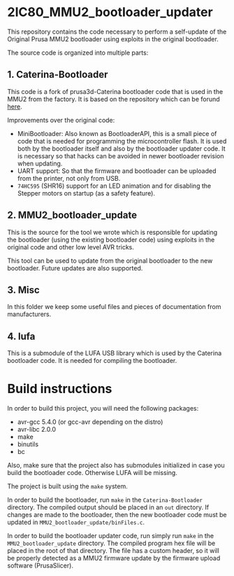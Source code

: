 # 2IC80_MMU2_bootloader_updater

This repository contains the code necessary to perform a self-update of the Original Prusa MMU2 bootloader using exploits in the original bootloader.

The source code is organized into multiple parts:

## 1. Caterina-Bootloader

This code is a fork of prusa3d-Caterina bootloader code that is used in the MMU2 from the factory. It is based on the repository which can be forund [here](https://github.com/prusa3d/caterina).

Improvements over the original code:
- MiniBootloader: Also known as BootloaderAPI, this is a small piece of code that is needed for programming the microcontroller flash. It is used both by the bootloader itself and also by the bootloader updater code. It is necessary so that hacks can be avoided in newer bootloader revision when updating.
- UART support: So that the firmware and bootloader can be uploaded from the printer, not only from USB.
- `74HC595` (SHR16) support for an LED animation and for disabling the Stepper motors on startup (as a safety feature).

## 2. MMU2_bootloader_update

This is the source for the tool we wrote which is responsible for updating the bootloader (using the existing bootloader code) using exploits in the original code and other low level AVR tricks.

This tool can be used to update from the original bootloader to the new bootloader. Future updates are also supported.

## 3. Misc

In this folder we keep some useful files and pieces of documentation from manufacturers.

## 4. lufa

This is a submodule of the LUFA USB library which is used by the Caterina bootloader code. It is needed for compiling the bootloader.

# Build instructions

In order to build this project, you will need the following packages:
- avr-gcc 5.4.0 (or gcc-avr depending on the distro)
- avr-libc 2.0.0
- make
- binutils
- bc

Also, make sure that the project also has submodules initialized in case you build the bootloader code. Otherwise LUFA will be missing.

The project is built using the `make` system.

In order to build the bootloader, run `make` in the `Caterina-Bootloader` directory. The compiled output should be placed in an `out` directory. If changes are made to the bootloader, then the new bootloader code must be updated in `MMU2_bootloader_update/binFiles.c`.

In order to build the bootloader updater code, run simply run `make` in the `MMU2_bootloader_update` directory. The compiled program hex file will be placed in the root of that directory. The file has a custom header, so it will be properly detected as a MMU2 firmware update by the firmware upload software (PrusaSlicer).
